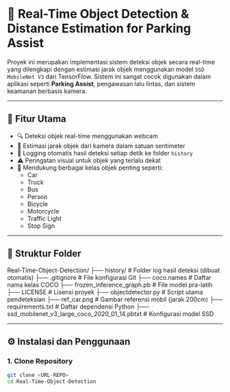 # 🚗 Real-Time Object Detection & Distance Estimation for Parking Assist

Proyek ini merupakan implementasi sistem deteksi objek secara real-time yang dilengkapi dengan estimasi jarak objek menggunakan model `SSD MobileNet V3` dari TensorFlow. Sistem ini sangat cocok digunakan dalam aplikasi seperti **Parking Assist**, pengawasan lalu lintas, dan sistem keamanan berbasis kamera.

---

## 📌 Fitur Utama

- 🔍 Deteksi objek real-time menggunakan webcam
- 📏 Estimasi jarak objek dari kamera dalam satuan sentimeter
- 📁 Logging otomatis hasil deteksi setiap detik ke folder `history`
- ⚠️ Peringatan visual untuk objek yang terlalu dekat
- 🎯 Mendukung berbagai kelas objek penting seperti:
  - Car
  - Truck
  - Bus
  - Person
  - Bicycle
  - Motorcycle
  - Traffic Light
  - Stop Sign

---


## 📁 Struktur Folder
Real-Time-Object-Detection/
├── history/ # Folder log hasil deteksi (dibuat otomatis)
├── .gitignore # File konfigurasi Git
├── coco.names # Daftar nama kelas COCO
├── frozen_inference_graph.pb # File model pra-latih
├── LICENSE # Lisensi proyek
├── objectdetector.py # Script utama pendeteksian
├── ref_car.png # Gambar referensi mobil (jarak 200cm)
├── requirements.txt # Daftar dependensi Python
├── ssd_mobilenet_v3_large_coco_2020_01_14.pbtxt # Konfigurasi model SSD

---

## ⚙️ Instalasi dan Penggunaan

### 1. Clone Repository

```bash
git clone <URL-REPO>
cd Real-Time-Object-Detection
